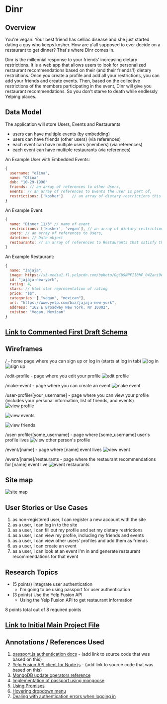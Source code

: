 # Dinr

## Overview

You're vegan. Your best friend has celliac disease and she just started dating a guy who keeps kosher. How are y'all supposed to ever decide on a restaurant to get dinner? That's where Dinr comes in. 

Dinr is the millennial response to your friends' increasing dietary restrictions. It is a web app that allows users to look for personalized restaurant recommendations based on their (and their friends'!) dietary restrcitions. Once you create a profile and add all your restrictions, you can add your friends and create events. Then, based on the collective restrictions of the members participating in the event, Dinr will give you restaurant recommendations. So you don't starve to death while endlessly Yelping places.

## Data Model

The application will store Users, Events and Restaurants

* users can have multiple events (by embedding)
* users can have friends (other users) (via references)
* each event can have multiple users (members) (via references)
* each event can have multiple restaurants (via references)


An Example User with Embedded Events:

```javascript
{
  username: "olina",
  name: "Olina"
  dob: "10-29-1996"
  friends: // an array of references to other Users,
  events: // an array of references to Events the user is part of,
  restrictions: ['kosher']    // an array of dietary restrictions this user has
}
```

An Example Event:

```javascript
{
  name: "Dinner 11/3" // name of event
  restrictions: ['kosher', 'vegan'], // an array of dietary restrictions the event has
  users: // an array of references to Users,
  datetime: // Date object
  restaurants: // an array of references to Restaurants that satisfy the dietary restrictions of the Event
}
```

An Example Restaurant:
```javascript
{
  name: "Jajaja",
  image: https://s3-media1.fl.yelpcdn.com/bphoto/OgCU9NPFIl8hF_04Zani9w/o.jpg",
  id: "jajaja-new-york",
  rating: 4,
  stars: // html star representation of rating
  price: "$$",
  categories: [ "vegan", "mexican"],
  url: "https://www.yelp.com/biz/jajaja-new-york",
  address: "162 E Broadway New York, NY 10002",
  cuisine: "Vegan, Mexican"
}
```

## [Link to Commented First Draft Schema](/models/user.js) 


## Wireframes

/ - home page where you can sign up or log in (starts at log in tab)
![log in](documentation/log_in.jpg)
![sign up](documentation/sign_up.jpg)

/edit-profile - page where you edit your profile
![edit profile](documentation/create_profile.jpg)

/make-event - page where you can create an event
![make event](documentation/create_event.jpg)

/user-profile/[your_username] - page where you can view your profile (includes your personal information, list of friends, and events)
![view profile](documentation/view_profile.jpg)

![view events](documentation/view_my_events.jpg)

![view friends](documentation/view_friends.jpg)

/user-profile/[some_username] - page where [some_username] user's profile lives
![view other person's profile](documentation/friend_profile.jpg)

/event/[name] - page where [name] event lives
![view event](documentation/view_event.jpg)

/event/[name]/restaurants - page where the restaurant recommendations for [name] event live
![event restaurants](documentation/event_restaurants.jpg)


## Site map

![site map](documentation/site_map.jpg)

## User Stories or Use Cases

1. as non-registered user, I can register a new account with the site
2. as a user, I can log in to the site
3. as a user, I can fill out my profile and set my dietary restrictions
4. as a user, I can view my profile, including my friends and events
5. as a user, I can view other users' profiles and add them as friends
6. as a user, I can create an event
7. as a user, I can look at an event I'm in and generate restaurant recommendations for that event

## Research Topics

* (5 points) Integrate user authentication
  * I'm going to be using passport for user authentication
* (3 points) Use the Yelp Fusion API 
  * Using the Yelp Fusion API to get restaurant information 

8 points total out of 8 required points

## [Link to Initial Main Project File](app.js) 

## Annotations / References Used

1. [passport.js authentication docs](http://passportjs.org/docs) - (add link to source code that was based on this)
2. [Yelp Fusion API client for Node.js](https://github.com/tonybadguy/yelp-fusion) - (add link to source code that was based on this)
3. [MongoDB update operators reference](https://docs.mongodb.com/v3.2/reference/operator/update/)
4. [Implementation of passport using mongoose](https://github.com/saintedlama/passport-local-mongoose/tree/master/examples/login)
5. [Using Promises](https://stackoverflow.com/questions/38362231/how-to-use-promise-in-foreach-loop-of-array-to-populate-an-object)
6. [Hovering dropdown menu](https://www.w3schools.com/howto/howto_css_dropdown.asp)
7. [Dealing with authentication errors when logging in](https://github.com/jaredhanson/passport-local/issues/4)